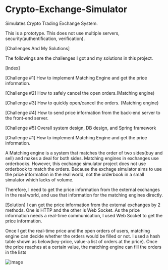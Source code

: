 # Crypto-Exchange-Simulator

Simulates Crypto Trading Exchange System.

This is a prototype. This does not use multiple servers, security(authentification, verification).

[Challenges And My Solutions]

The followings are the challenges I got and my solutions in this project.

[Index]

[Challenge #1] How to implement Matching Engine and get the price information.

[Challenge #2] How to safely cancel the open orders.(Matching engine)

[Challenge #3] How to quickly open/cancel the orders. (Matching engine)

[Challenge #4] How to send price information from the back-end server to the front-end server.

[Challenge #5] Overall system design, DB design, and Spring framework

[Challenge #1] How to implement Matching Engine and get the price information.

  A Matching engine is a system that matches the order of two sides(buy and sell) and makes a deal for both sides. Matching engines in exchanges use orderbooks.
However, this exchange simulator project does not use orderbook to match the orders. Because the exchage simulator aims to use the price information in the real world, not the orderbook in a small simulator which lacks of volume.

Therefore, I need to get the price information from the external exchanges in the real world, and use that information for the matching engines directly.


[Solution]
I can get the price information from the external exchanges by 2 methods. One is HTTP and the other is Web Socket. As the price information needs a real-time communication, I used Web Socket to get the price information.

Once I get the real-time price and the open orders of users, matching engine can decide whether the orders would be filled or not. I used a hash table shown as below(key-price, value-a list of orders at the price). Once the price reaches at a certain value, the matching engine can fill the orders in the lists

![image](https://user-images.githubusercontent.com/63962555/156719744-2a905259-ba83-48f7-bb6a-433404745456.png)

